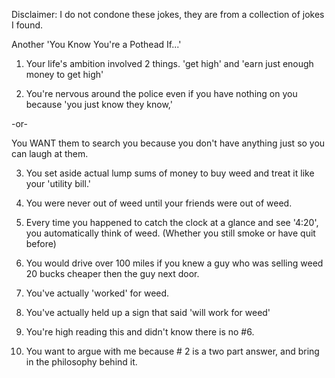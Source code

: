 Disclaimer: I do not condone these jokes, they are from a collection of jokes I found.

Another 'You Know You're a Pothead If...'

1) Your life's ambition involved 2 things. 'get high' and 'earn just enough money to get high'

2) You're nervous around the police even if you have nothing on you because 'you just know they know,'

-or-

You WANT them to search you because you don't have anything just so you can laugh at them.

3) You set aside actual lump sums of money to buy weed and treat it like your 'utility bill.'

4) You were never out of weed until your friends were out of weed.

5) Every time you happened to catch the clock at a glance and see '4:20', you automatically think of weed. (Whether you still smoke or have quit before)

7) You would drive over 100 miles if you knew a guy who was selling weed 20 bucks cheaper then the guy next door.

8) You've actually 'worked' for weed.

9) You've actually held up a sign that said 'will work for weed'

10) You're high reading this and didn't know there is no #6.






11) You want to argue with me because # 2 is a two part answer, and bring in the philosophy behind it.

